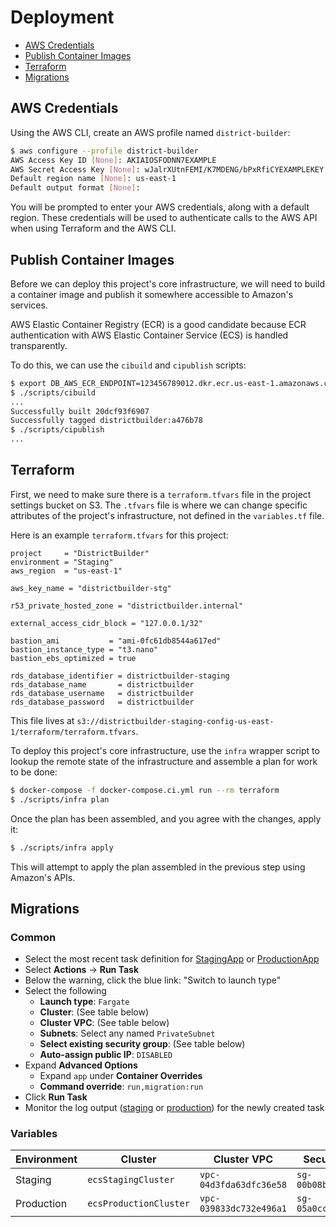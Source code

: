 # Deployment

- [AWS Credentials](#aws-credentials)
- [Publish Container Images](#publish-container-images)
- [Terraform](#terraform)
- [Migrations](#migrations)

## AWS Credentials

Using the AWS CLI, create an AWS profile named `district-builder`:

```bash
$ aws configure --profile district-builder
AWS Access Key ID [None]: AKIAIOSFODNN7EXAMPLE
AWS Secret Access Key [None]: wJalrXUtnFEMI/K7MDENG/bPxRfiCYEXAMPLEKEY
Default region name [None]: us-east-1
Default output format [None]:
```

You will be prompted to enter your AWS credentials, along with a default region. These credentials will be used to authenticate calls to the AWS API when using Terraform and the AWS CLI.

## Publish Container Images

Before we can deploy this project's core infrastructure, we will need to build a container image and publish it somewhere accessible to Amazon's services.

AWS Elastic Container Registry (ECR) is a good candidate because ECR authentication with AWS Elastic Container Service (ECS) is handled transparently.

To do this, we can use the `cibuild` and `cipublish` scripts:

```bash
$ export DB_AWS_ECR_ENDPOINT=123456789012.dkr.ecr.us-east-1.amazonaws.com
$ ./scripts/cibuild
...
Successfully built 20dcf93f6907
Successfully tagged districtbuilder:a476b78
$ ./scripts/cipublish
...
```

## Terraform

First, we need to make sure there is a `terraform.tfvars` file in the project settings bucket on S3. The `.tfvars` file is where we can change specific attributes of the project's infrastructure, not defined in the `variables.tf` file.

Here is an example `terraform.tfvars` for this project:

```hcl
project     = "DistrictBuilder"
environment = "Staging"
aws_region  = "us-east-1"

aws_key_name = "districtbuilder-stg"

r53_private_hosted_zone = "districtbuilder.internal"

external_access_cidr_block = "127.0.0.1/32"

bastion_ami           = "ami-0fc61db8544a617ed"
bastion_instance_type = "t3.nano"
bastion_ebs_optimized = true

rds_database_identifier = districtbuilder-staging
rds_database_name       = districtbuilder
rds_database_username   = districtbuilder
rds_database_password   = districtbuilder
```

This file lives at `s3://districtbuilder-staging-config-us-east-1/terraform/terraform.tfvars`.

To deploy this project's core infrastructure, use the `infra` wrapper script to lookup the remote state of the infrastructure and assemble a plan for work to be done:

```bash
$ docker-compose -f docker-compose.ci.yml run --rm terraform
$ ./scripts/infra plan
```

Once the plan has been assembled, and you agree with the changes, apply it:

```bash
$ ./scripts/infra apply
```

This will attempt to apply the plan assembled in the previous step using Amazon's APIs.

## Migrations

### Common

- Select the most recent task definition for [StagingApp](https://console.aws.amazon.com/ecs/home?region=us-east-1#/taskDefinitions/StagingApp/status/ACTIVE) or [ProductionApp](https://console.aws.amazon.com/ecs/home?region=us-east-1#/taskDefinitions/ProductionApp/status/ACTIVE)
- Select **Actions** -> **Run Task**
- Below the warning, click the blue link: "Switch to launch type"
- Select the following
  - **Launch type**: `Fargate`
  - **Cluster**: (See table below)
  - **Cluster VPC**: (See table below)
  - **Subnets**: Select any named `PrivateSubnet`
  - **Select existing security group**: (See table below)
  - **Auto-assign public IP**: `DISABLED`
- Expand **Advanced Options**
  - Expand `app` under **Container Overrides**
  - **Command override**: `run,migration:run`
- Click **Run Task**
- Monitor the log output ([staging](https://console.aws.amazon.com/cloudwatch/home?region=us-east-1#logsV2:log-groups/log-group/logStagingApp) or [production](https://console.aws.amazon.com/cloudwatch/home?region=us-east-1#logsV2:log-groups/log-group/logProductionApp)) for the newly created task

### Variables

| Environment | Cluster                | Cluster VPC             | Security Group         |
|-------------|------------------------|-------------------------|------------------------|
| Staging     | `ecsStagingCluster`    | `vpc-04d3fda63dfc36e58` | `sg-00b08b20f31addcc1` |
| Production  | `ecsProductionCluster` | `vpc-039833dc732e496a1` | `sg-05a0cca2a9f5b57a3` |

